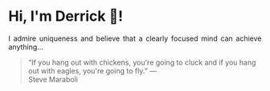 # Hi, I'm Derrick 👋!
<p align="justify">I admire uniqueness and believe that a clearly focused mind can achieve anything...</p> 
<!-- #quote-start -->
<blockquote>&ldquo;If you hang out with chickens, you're going to cluck and if you hang out with eagles, you're going to fly.&rdquo; &mdash; <footer>Steve Maraboli</footer></blockquote>
<!-- #quote-end -->
